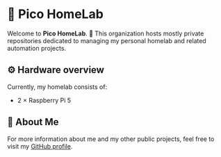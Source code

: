 # 🧪 Pico HomeLab

Welcome to **Pico HomeLab**. 👋
This organization hosts mostly private repositories dedicated to managing my personal homelab and related automation projects.

## ⚙️ Hardware overview

Currently, my homelab consists of:
- 2 × Raspberry Pi 5

## 🪪 About Me

For more information about me and my other public projects, feel free to visit my [GitHub profile](https://github.com/PliegerNicolas).
